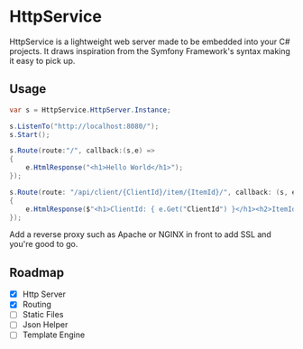 # HttpService

HttpService is a lightweight web server made to be embedded into your C# projects.
It draws inspiration from the Symfony Framework's syntax making it easy to pick up.

## Usage

```csharp
var s = HttpService.HttpServer.Instance;

s.ListenTo("http://localhost:8080/");
s.Start();

s.Route(route:"/", callback:(s,e) =>
{
    e.HtmlResponse("<h1>Hello World</h1>");
});

s.Route(route: "/api/client/{ClientId}/item/{ItemId}/", callback: (s, e) =>
{
    e.HtmlResponse($"<h1>ClientId: { e.Get("ClientId") }</h1><h2>ItemId: { e.Get("ItemId") }</h2>");
});
```

Add a reverse proxy such as Apache or NGINX in front to add SSL and you're good to go.

## Roadmap

- [x] Http Server
- [x] Routing
- [ ] Static Files
- [ ] Json Helper
- [ ] Template Engine